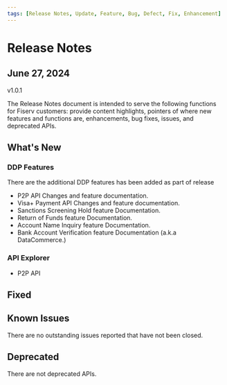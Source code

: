 ```yaml
---
tags: [Release Notes, Update, Feature, Bug, Defect, Fix, Enhancement]
---
```


# Release Notes

## June 27, 2024

v1.0.1

The Release Notes document is intended to serve the following functions for Fiserv customers: provide content highlights, pointers of where new features and functions are, enhancements, bug fixes, issues, and deprecated APIs.

## What's New

### DDP Features
There are the additional DDP features has been added as part of release

- P2P API Changes and feature documentation.
- Visa+ Payment API Changes and feature documentation.
- Sanctions Screening Hold feature Documentation.
- Return of Funds feature Documentation.
- Account Name Inquiry feature Documentation. 
- Bank Account Verification feature Documentation (a.k.a DataCommerce.)


### API Explorer

- P2P API

## Fixed

<!-- GitHub issue that was fixed. Possible GitHub issue link -->

<!-- Defects fixed in this release include -->

## Known Issues

<!-- A persistent issue that's known and not fixed -->

There are no outstanding issues reported that have not been closed.

## Deprecated

<!-- An endpoint or a payload field regarded as obsolete and best avoided -->

There are not deprecated APIs.